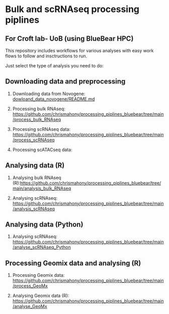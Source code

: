 # Bulk and scRNAseq processing piplines


## For Croft lab- UoB (using BlueBear HPC)

This repository includes workflows for various analyses with easy work flows to follow and insctructions to run.

Just select the type of analysis you need to do:



## Downloading data and preprocessing

1. Downloading data from Novogene: [dowloand_data_novogene/README.md](https://github.com/chrismahony/processing_piplines_bluebear/tree/main/dowloand_data_novogene)



2. Processing bulk RNAseq: https://github.com/chrismahony/processing_piplines_bluebear/tree/main/process_bulk_RNAseq



3. Processing scRNAseq data: https://github.com/chrismahony/processing_piplines_bluebear/tree/main/process_scRNAseq



4. Processing scATACseq data:


## Analysing data (R)

1. Analysing bulk RNAseq (R):https://github.com/chrismahony/processing_piplines_bluebear/tree/main/analysis_bulk_RNAseq

 

2. Analysing scRNAseq: https://github.com/chrismahony/processing_piplines_bluebear/tree/main/analysis_scRNAseq



## Analysing data (Python)

1. Analysing scRNAseq: https://github.com/chrismahony/processing_piplines_bluebear/tree/main/analyse_scRNAseq_Python



## Processing Geomix data and analysing (R)

1. Processing Geomix data: https://github.com/chrismahony/processing_piplines_bluebear/tree/main/process_GeoMx

2. Analysing Geomix data (R):  https://github.com/chrismahony/processing_piplines_bluebear/tree/main/analyse_GeoMx
